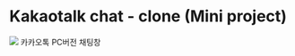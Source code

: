 # Kakaotalk chat - clone (Mini project)

<img src="https://t1.kakaocdn.net/kakaocorp/Service/KakaoTalk/pc/slide/talkpc_pcversion_01.jpg">
카카오톡 PC버전 채팅창 
